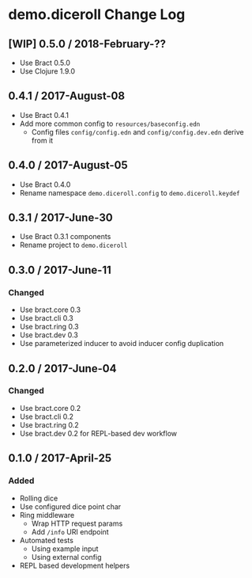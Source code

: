 # demo.diceroll Change Log


## [WIP] 0.5.0 / 2018-February-??

- Use Bract 0.5.0
- Use Clojure 1.9.0


## 0.4.1 / 2017-August-08

- Use Bract 0.4.1
- Add more common config to `resources/baseconfig.edn`
  - Config files `config/config.edn` and `config/config.dev.edn` derive from it


## 0.4.0 / 2017-August-05

- Use Bract 0.4.0
- Rename namespace `demo.diceroll.config` to `demo.diceroll.keydef`


## 0.3.1 / 2017-June-30
- Use Bract 0.3.1 components
- Rename project to `demo.diceroll`


## 0.3.0 / 2017-June-11
### Changed
- Use bract.core 0.3
- Use bract.cli  0.3
- Use bract.ring 0.3
- Use bract.dev  0.3
- Use parameterized inducer to avoid inducer config duplication


## 0.2.0 / 2017-June-04
### Changed
- Use bract.core 0.2
- Use bract.cli  0.2
- Use bract.ring 0.2
- Use bract.dev  0.2 for REPL-based dev workflow


## 0.1.0 / 2017-April-25
### Added
- Rolling dice
- Use configured dice point char
- Ring middleware
  - Wrap HTTP request params
  - Add `/info` URI endpoint
- Automated tests
  - Using example input
  - Using external config
- REPL based development helpers
